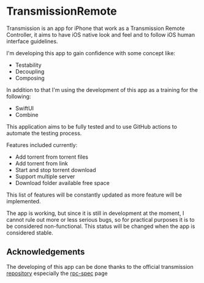 # TransmissionRemote
Transmission is an app for iPhone that work as a Transmission Remote Controller, it aims to have iOS native look and feel and to follow iOS human interface guidelines.

I'm developing this app to gain confidence with some concept like:
- Testability
- Decoupling
- Composing

In addition to that I'm using the development of this app as a training for the following:
-  SwiftUI
-  Combine

This application aims to be fully tested and to use GitHub actions to automate the testing process.

Features included currently:

- Add torrent from torrent files
- Add torrent from link
- Start and stop torrent download
- Support multiple server
- Download folder available free space

This list of features will be constantly updated as more feature will be implemented.

The app is working, but since it is still in development at the moment, I cannot rule out more or less serious bugs, so for practical purposes it is to be considered non-functional.
This status will be changed when the app is considered stable.

## Acknowledgements

The developing of this app can be done thanks to the official transmission [repository](https://github.com/transmission/transmission) especially the [rpc-spec](https://github.com/transmission/transmission/blob/main/docs/rpc-spec.md) page
